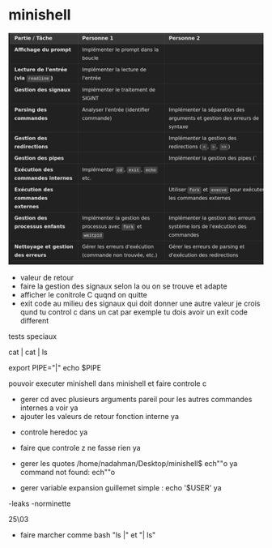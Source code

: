 # minishell

![alt text](<Screenshot from 2025-02-20 13-25-26.png>)



- valeur de retour
- faire la gestion des signaux selon la ou on se trouve et adapte
- afficher le conitrole C quqnd on quitte
- exit code au milieu des signaux qui doit donner une autre valeur je crois
qund tu control c dans un cat par exemple tu dois avoir un exit code different


tests speciaux

cat | cat | ls

export PIPE="|"
echo $PIPE




pouvoir executer minishell dans minishell et faire controle c


- gerer cd avec plusieurs arguments pareil pour les autres commandes internes a voir ya
- ajouter les valeurs de retour fonction interne ya

<!-- - regler la double sortie "/home/nadahman/Desktop/minishell$ /home/nadahman/Desktop/minishell$" quqnd je ctrl c ou autre nas # je pense qu il faut integrer les signaux dans les redirections a voir
- faut que apres les redirections sa soit un fichier valide sinon gerer -->

- controle heredoc ya
- faire que controle z ne fasse rien ya
- gerer les quotes /home/nadahman/Desktop/minishell$ ech""o ya
  command not found: ech""o

- gerer variable expansion guillemet simple : echo '$USER' ya

<!-- - gerer ca export VAL="|" nas
- tester bien les pipes et les redirections nas
- les sorties d erreeurs doivent etre bien ecris et gerer 
- faire la gestion des signaux selon la ou on se trouve et adapter en fonction
- lancer minishell dans minishell sans tout casser et control c -->

-leaks
-norminette


25\03

- faire marcher comme bash "ls |" et "| ls"